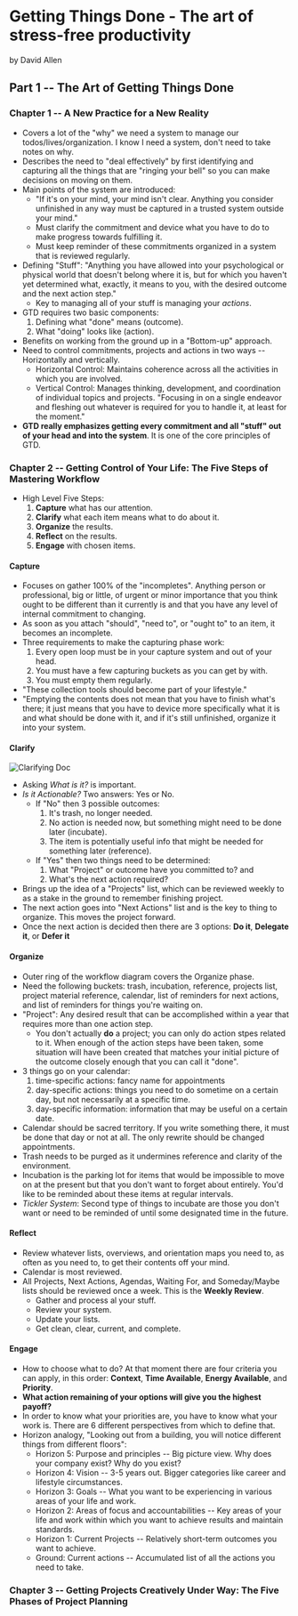 # Getting Things Done - The art of stress-free productivity
by David Allen

## Part 1 -- The Art of Getting Things Done

### Chapter 1 -- A New Practice for a New Reality

* Covers a lot of the "why" we need a system to manage our todos/lives/organization. I know I need a system, don't need to take notes on why.
* Describes the need to "deal effectively" by first identifying and capturing all the things that are "ringing your bell" so you can make decisions on moving on them.
* Main points of the system are introduced:
  * "If it's on your mind, your mind isn't clear. Anything you consider unfinished in any way must be captured in a trusted system outside your mind."
  * Must clarify the commitment and device what you have to do to make progress towards fulfilling it.
  * Must keep reminder of these commitments organized in a system that is reviewed regularly.
* Defining "Stuff": "Anything you have allowed into your psychological or physical world that doesn't belong where it is, but for which you haven't yet determined what, exactly, it means to you, with the desired outcome and the next action step."
  * Key to managing all of your stuff is managing your *actions*.
* GTD requires two basic components:
  1. Defining what "done" means (outcome).
  2. What "doing" looks like (action).
* Benefits on working from the ground up in a "Bottom-up" approach.
* Need to control commitments, projects and actions in two ways -- Horizontally and vertically.
  * Horizontal Control: Maintains coherence across all the activities in which you are involved.
  * Vertical Control: Manages thinking, development, and coordination of individual topics and projects. "Focusing in on a single endeavor and fleshing out whatever is required for you to handle it, at least for the moment."
* **GTD really emphasizes getting every commitment and all "stuff" out of your head and into the system**. It is one of the core principles of GTD.

### Chapter 2 -- Getting Control of Your Life: The Five Steps of Mastering Workflow

* High Level Five Steps:
  1. **Capture** what has our attention.
  2. **Clarify** what each item means what to do about it.
  3. **Organize** the results.
  4. **Reflect** on the results.
  5. **Engage** with chosen items.

#### Capture

* Focuses on gather 100% of the "incompletes". Anything person or professional, big or little, of urgent or minor importance that you think ought to be different than it currently is and that you have any level of internal commitment to changing.
* As soon as you attach "should", "need to", or "ought to" to an item, it becomes an incomplete.
* Three requirements to make the capturing phase work:
  1. Every open loop must be in your capture system and out of your head.
  2. You must have a few capturing buckets as you can get by with.
  3. You must empty them regularly.
* "These collection tools should become part of your lifestyle."
* "Emptying the contents does not mean that you have to finish what's there; it just means that you have to device more specifically what it is and what should be done with it, and if it's still unfinished, organize it into your system.

#### Clarify

![Clarifying Doc](https://static1.squarespace.com/static/54b90461e4b0ad6fb5e05581/t/55310a89e4b0ba7d37733a0a/1429277322629/)

* Asking *What is it?* is important.
* *Is it Actionable?* Two answers: Yes or No.
  * If "No" then 3 possible outcomes:
    1. It's trash, no longer needed.
    2. No action is needed now, but something might need to be done later (incubate).
    3. The item is potentially useful info that might be needed for something later (reference).
  * If "Yes" then two things need to be determined:
    1. What "Project" or outcome have you committed to? and
    2. What's the next action required?
* Brings up the idea of a "Projects" list, which can be reviewed weekly to as a stake in the ground to remember finishing project.
* The next action goes into "Next Actions" list and is the key to thing to organize. This moves the project forward.
* Once the next action is decided then there are 3 options: **Do it**, **Delegate it**, or **Defer it**

#### Organize

* Outer ring of the workflow diagram covers the Organize phase.
* Need the following buckets: trash, incubation, reference, projects list, project material reference, calendar, list of reminders for next actions, and list of reminders for things you're waiting on.
* "Project": Any desired result that can be accomplished within a year that requires more than one action step.
  * You don't actually **do** a project; you can only do action stpes related to it. When enough of the action steps have been taken, some situation will have been created that matches your initial picture of the outcome closely enough that you can call it "done".
* 3 things go on your calendar:
  1. time-specific actions: fancy name for appointments
  2. day-specific actions: things you need to do sometime on a certain day, but not necessarily at a specific time.
  3. day-specific information: information that may be useful on a certain date.
* Calendar should be sacred territory. If you write something there, it must be done that day or not at all. The only rewrite should be changed appointments.
* Trash needs to be purged as it undermines reference and clarity of the environment.
* Incubation is the parking lot for items that would be impossible to move on at the present but that you don't want to forget about entirely. You'd like to be reminded about these items at regular intervals.
* *Tickler System*: Second type of things to incubate are those you don't want or need to be reminded of until some designated time in the future.

#### Reflect

* Review whatever lists, overviews, and orientation maps you need to, as often as you need to, to get their contents off your mind.
* Calendar is most reviewed.
* All Projects, Next Actions, Agendas, Waiting For, and Someday/Maybe lists should be reviewed once a week. This is the **Weekly Review**.
  * Gather and process al your stuff.
  * Review your system.
  * Update your lists.
  * Get clean, clear, current, and complete.

#### Engage

* How to choose what to do? At that moment there are four criteria you can apply, in this order: **Context**, **Time Available**, **Energy Available**, and **Priority**.
* **What action remaining of your options will give you the highest payoff?**
* In order to know what your priorities are, you have to know what your work is. There are 6 different perspectives from which to define that.
* Horizon analogy, "Looking out from a building, you will notice different things from different floors":
  * Horizon 5: Purpose and principles -- Big picture view. Why does your company exist? Why do you exist?
  * Horizon 4: Vision -- 3-5 years out. Bigger categories like career and lifestyle circumstances.
  * Horizon 3: Goals -- What you want to be experiencing in various areas of your life and work.
  * Horizon 2: Areas of focus and accountabilities -- Key areas of your life and work within which you want to achieve results and maintain standards.
  * Horizon 1: Current Projects -- Relatively short-term outcomes you want to achieve.
  * Ground: Current actions -- Accumulated list of all the actions you need to take.

### Chapter 3 -- Getting Projects Creatively Under Way: The Five Phases of Project Planning
